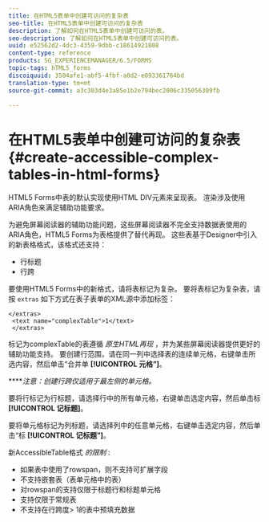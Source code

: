 ```yaml
---
title: 在HTML5表单中创建可访问的复杂表
seo-title: 在HTML5表单中创建可访问的复杂表
description: 了解如何在HTML5表单中创建可访问的表。
seo-description: 了解如何在HTML5表单中创建可访问的表。
uuid: e52562d2-4dc3-4359-9dbb-c18614921808
content-type: reference
products: SG_EXPERIENCEMANAGER/6.5/FORMS
topic-tags: hTML5_forms
discoiquuid: 3504afe1-abf5-4fbf-a0d2-e093361764bd
translation-type: tm+mt
source-git-commit: a3c303d4e3a85e1b2e794bec2006c335056309fb

---
```



# 在HTML5表单中创建可访问的复杂表 {#create-accessible-complex-tables-in-html-forms}

HTML5 Forms中表的默认实现使用HTML DIV元素来呈现表。 渲染涉及使用ARIA角色来满足辅助功能要求。

为避免屏幕阅读器的辅助功能问题，这些屏幕阅读器不完全支持数据表使用的ARIA角色，HTML5 Forms为表格提供了替代再现。 这些表基于Designer中引入的新表格格式，该格式还支持：

* 行标题
* 行跨

要使用HTML5 Forms中的新格式，请将表标记为复杂。 要将表标记为复杂表，请按 `extras` 如下方式在表子表单的XML源中添加标签：

```
</extras>
 <text name="complexTable">1</text>
 </extras>
```

标记为complexTable的表遵循 *原生HTML再现* ，并为某些屏幕阅读器提供更好的辅助功能支持。  要创建行范围，请在同一列中选择表的连续单元格，右键单击所选内容，然后单击“合并单 **[!UICONTROL 元格”]**。

*****注意：创建行跨仅适用于最左侧的单元格。*

要将行标记为行标题，请选择行中的所有单元格，右键单击选定内容，然后单击标 **[!UICONTROL 记标题]**。

要将单元格标记为列标题，请选择列中的任意单元格，右键单击选定内容，然后单击“标 **[!UICONTROL 记标题”]**。

新AccessibleTable格式 *的限制* :

* 如果表中使用了rowspan，则不支持可扩展字段
* 不支持嵌套表（表单元格中的表）
* 对rowspan的支持仅限于标题行和标题单元格
* 支持仅限于常规表
* 不支持在行跨度> 1的表中预填充数据

